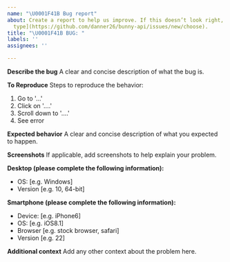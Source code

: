 ```yaml
---
name: "\U0001F41B Bug report"
about: Create a report to help us improve. If this doesn’t look right, [choose a different
  type](https://github.com/danner26/bunny-api/issues/new/choose).
title: "\U0001F41B BUG: "
labels: ''
assignees: ''

---
```


<!--
Thank you for reporting a possible bug in BunnyAPI.

Please fill in as much of the template below as you can.

OS: output of `uname -a` (UNIX), or version (10/8/7) and 32 or 64-bit (Windows)

If possible, please provide code that demonstrates the problem, keeping it as
simple and free of external dependencies as you can.
-->

**Describe the bug**
A clear and concise description of what the bug is.

**To Reproduce**
Steps to reproduce the behavior:
1. Go to '...'
2. Click on '....'
3. Scroll down to '....'
4. See error

**Expected behavior**
A clear and concise description of what you expected to happen.

**Screenshots**
If applicable, add screenshots to help explain your problem.

**Desktop (please complete the following information):**
 - OS: [e.g. Windows]
 - Version [e.g. 10, 64-bit]

**Smartphone (please complete the following information):**
 - Device: [e.g. iPhone6]
 - OS: [e.g. iOS8.1]
 - Browser [e.g. stock browser, safari]
 - Version [e.g. 22]

**Additional context**
Add any other context about the problem here.
